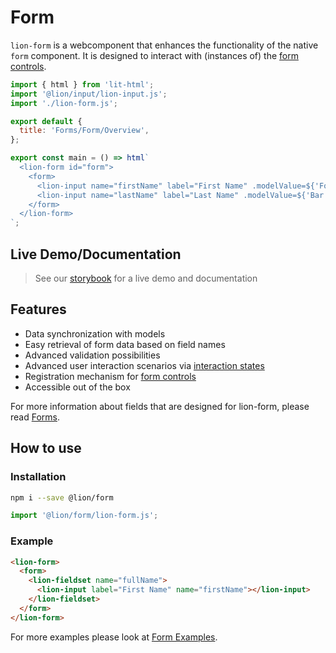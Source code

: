 # Form

`lion-form` is a webcomponent that enhances the functionality of the native `form` component.
It is designed to interact with (instances of) the [form controls](?path=/docs/forms-system-overview--page).

```js script
import { html } from 'lit-html';
import '@lion/input/lion-input.js';
import './lion-form.js';

export default {
  title: 'Forms/Form/Overview',
};
```

```js story
export const main = () => html`
  <lion-form id="form">
    <form>
      <lion-input name="firstName" label="First Name" .modelValue=${'Foo'}></lion-input>
      <lion-input name="lastName" label="Last Name" .modelValue=${'Bar'}></lion-input>
    </form>
  </lion-form>
`;
```

## Live Demo/Documentation

> See our [storybook](http://lion-web-components.netlify.com/?path=/docs/forms-form-overview--page) for a live demo and documentation

## Features

- Data synchronization with models
- Easy retrieval of form data based on field names
- Advanced validation possibilities
- Advanced user interaction scenarios via [interaction states](?path=/docs/forms-system-interaction-states--interaction-states)
- Registration mechanism for [form controls](?path=/docs/forms-system-overview--page)
- Accessible out of the box

For more information about fields that are designed for lion-form, please read
[Forms](?path=/docs/forms-system-overview--page).

## How to use

### Installation

```bash
npm i --save @lion/form
```

```js
import '@lion/form/lion-form.js';
```

### Example

```html
<lion-form>
  <form>
    <lion-fieldset name="fullName">
      <lion-input label="First Name" name="firstName"></lion-input>
    </lion-fieldset>
  </form>
</lion-form>
```

For more examples please look at [Form Examples](?path=/docs/forms-form-examples--default-story).
